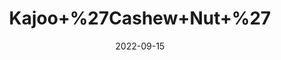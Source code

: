---
title: 'Kajoo+%27Cashew+Nut+%27'
date: '2022-09-15' 
metatag: '' 
inventory: '0' 
draft: false 
# meta description 
shortDescripton: ''
description: 'Dry+Fruit'
longdescription: ''
featured: True
# product Price
price: '650.0'
# Product Short Description
shortDescription: ''
productID: '59FF3A52-092D-ED11-9968-005056B3A416'
type: 'products'
category: 'Dry+Fruit' 
thumnailproduct: 'https://aminsaddiquidawakhana.eralive.net/images/products/59FF3A52-092D-ED11-9968-005056B3A4161.png' 
images:
  - image: 'images/products/59FF3A52-092D-ED11-9968-005056B3A4161.png'  
Variants:
---